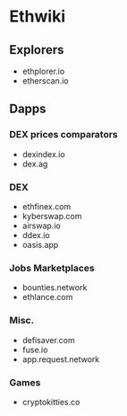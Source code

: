 # Ethwiki

## Explorers

- ethplorer.io
- etherscan.io

## Dapps

### DEX prices comparators

- dexindex.io
- dex.ag

### DEX

- ethfinex.com
- kyberswap.com
- airswap.io
- ddex.io
- oasis.app

### Jobs Marketplaces

- bounties.network
- ethlance.com

### Misc.

- defisaver.com
- fuse.io
- app.request.network

### Games

- cryptokitties.co
